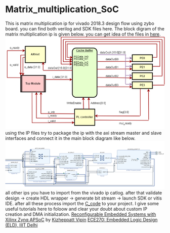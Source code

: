 # Matrix_multiplication_SoC
This is matrix multiplication ip for vivado 2018.3 design flow using zybo board. you can find both verilog and SDK files here.
The block digram of the matrix multiplication ip is given below. you can get idea of the files in [here](https://github.com/vakeesank99/Matrix_multiplication_ip/tree/main/IP%20files).
![](https://github.com/vakeesank99/Matrix_multiplication_ip/blob/main/block_diagram_for_ip.png) 
using the IP files try to package the ip with the axi stream master and slave interfaces and connect it in the main block diagram like below. 
![](https://github.com/vakeesank99/Matrix_multiplication_ip/blob/main/overall_block_diagram.png)
all other ips you have to import from the vivado ip catlog. after that validate design -> create HDL wrapper -> generate bit stream -> launch SDK or vitis IDE. after all these process import the [C_code](https://github.com/vakeesank99/Matrix_multiplication_ip/blob/main/SDK_code.c) to your project.
I give some useful tutorials here to foloow and clear your doubt about custom IP creation and DMA initialization.
[Reconfigurable Embedded Systems with Xilinx Zynq APSoC](https://www.youtube.com/watch?v=ahws--oNpBc&list=PLXHMvqUANAFOviU0J8HSp0E91lLJInzX1) by [Kizheppatt Vipin](https://github.com/vipinkmenon)
[ECE270: Embedded Logic Design (ELD), IIIT Delhi](https://www.youtube.com/watch?v=MOqFfnEImFw&list=PL579fbjB-a0u7ilbp5173Ulm-RJelsHtR)
